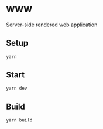 # www

Server-side rendered web application

## Setup
```sh
yarn
```

## Start
```sh
yarn dev
```

## Build
```sh
yarn build
```
